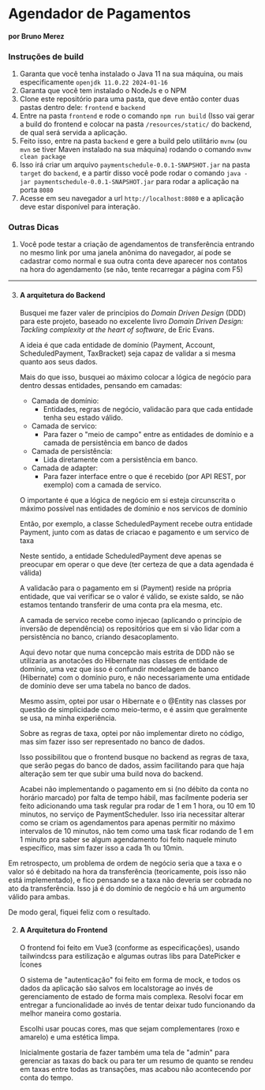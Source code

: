 # Agendador de Pagamentos
#### por Bruno Merez

### Instruções de build

1. Garanta que você tenha instalado o Java 11 na sua máquina, ou mais especificamente `openjdk 11.0.22 2024-01-16`
2. Garanta que você tem instalado o NodeJs e o NPM
3. Clone este repositório para uma pasta, que deve então conter duas pastas dentro dele: `frontend` e `backend`
4. Entre na pasta `frontend` e rode o comando `npm run build` (Isso vai gerar a build do frontend e colocar na pasta `/resources/static/` do backend, de qual será servida a aplicação.
5. Feito isso, entre na pasta `backend` e gere a build pelo utilitário `mvnw` (ou `mvn` se tiver Maven instalado na sua máquina) rodando o comando `mvnw clean package`
6. Isso irá criar um arquivo `paymentschedule-0.0.1-SNAPSHOT.jar` na pasta `target` do `backend`, e a partir disso você pode rodar o comando `java -jar paymentschedule-0.0.1-SNAPSHOT.jar` para rodar a aplicação na porta `8080`
7. Acesse em seu navegador a url `http://localhost:8080` e a aplicação deve estar disponível para interação.

### Outras Dicas

1. Você pode testar a criação de agendamentos de transferência entrando no mesmo link por uma janela anônima do navegador, aí pode se cadastrar como normal e sua outra conta deve aparecer nos contatos na hora do agendamento (se não, tente recarregar a página com F5)

---

3. #### A arquitetura do Backend

    Busquei me fazer valer de princípios do _Domain Driven Design_ (DDD) para este projeto, baseado no excelente livro _Domain Driven Design: Tackling complexity at the heart of software_, de Eric Evans.
    
    A ideia é que cada entidade de domínio (Payment, Account, ScheduledPayment, TaxBracket) seja capaz de validar a si mesma quanto aos seus dados.
	
	Mais do que isso, busquei ao máximo colocar a lógica de negócio para dentro dessas entidades, pensando em camadas:
    - Camada de domínio:
      - Entidades, regras de negócio, validacão para que cada entidade tenha seu estado válido.
    - Camada de servico:
      - Para fazer o "meio de campo" entre as entidades de domínio e a camada de persistência em banco de dados
    - Camada de persistência:
        - Lida diretamente com a persistência em banco.
    - Camada de adapter:
      - Para fazer interface entre o que é recebido (por API REST, por exemplo) com a camada de servico.

    O importante é que a lógica de negócio em si esteja circunscrita o máximo possível nas entidades de domínio e nos servicos de domínio

    Então, por exemplo, a classe ScheduledPayment recebe outra entidade Payment, junto com as datas de criacao e pagamento e um servico de taxa

    Neste sentido, a entidade ScheduledPayment deve apenas se preocupar em operar o que deve (ter certeza de que a data agendada é válida)

    A validacão para o pagamento em si (Payment) reside na própria entidade, que vai verificar se o valor é válido, se existe saldo, se não estamos tentando transferir de uma conta pra ela mesma, etc.

    A camada de servico recebe como injecao (aplicando o princípio de inversão de dependência) os repositórios que em si vão lidar com a persistência no banco, criando desacoplamento.

    Aqui devo notar que numa concepcão mais estrita de DDD não se utilizaria as anotacões do Hibernate nas classes de entidade de domínio, uma vez que isso é confundir modelagem de banco (Hibernate) com o domínio puro, e não necessariamente uma entidade de domínio deve ser uma tabela no banco de dados.

    Mesmo assim, optei por usar o Hibernate e o @Entity nas classes por questão de simplicidade como meio-termo, e é assim que geralmente se usa, na minha experiência.

    Sobre as regras de taxa, optei por não implementar direto no código, mas sim fazer isso ser representado no banco de dados.
	
	Isso possibilitou que o frontend busque no backend as regras de taxa, que serão pegas do banco de dados, assim facilitando para que haja alteração sem ter que subir uma build nova do backend.

	Acabei não implementando o pagamento em si (no débito da conta no horário marcado) por falta de tempo hábil, mas facilmente poderia ser feito adicionando uma task regular pra rodar de 1 em 1 hora, ou 10 em 10 minutos, no serviço de PaymentScheduler. Isso iria necessitar alterar como se criam os agendamentos para apenas permitir no máximo intervalos de 10 minutos, não tem como uma task ficar rodando de 1 em 1 minuto pra saber se algum agendamento foi feito naquele minuto específico, mas sim fazer isso a cada 1h ou 10min.

Em retrospecto, um problema de ordem de negócio seria que a taxa e o valor só é debitado na hora da transferência (teoricamente, pois isso não está implementado), e fico pensando se a taxa não deveria ser cobrada no ato da transferência. Isso já é do domínio de negócio e há um argumento válido para ambas.

De modo geral, fiquei feliz com o resultado.

2. #### A Arquitetura do Frontend

	O frontend foi feito em Vue3 (conforme as especificações), usando tailwindcss para estilização e algumas outras libs para DatePicker e Ícones

	O sistema de "autenticação" foi feito em forma de mock, e todos os dados da aplicação são salvos em localstorage ao invés de gerenciamento de estado de forma mais complexa. Resolvi focar em entregar a funcionalidade ao invés de tentar deixar tudo funcionando da melhor maneira como gostaria.

	Escolhi usar poucas cores, mas que sejam complementares (roxo e amarelo) e uma estética limpa.
	
	Inicialmente gostaria de fazer também uma tela de "admin" para gerenciar as taxas do back ou para ter um resumo de quanto se rendeu em taxas entre todas as transações, mas acabou não acontecendo por conta do tempo.



